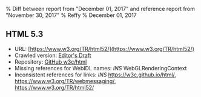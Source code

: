 % Diff between report from "December 01, 2017" and reference report from "November 30, 2017"
% Reffy
% December 01, 2017

## HTML 5.3

- URL: [https://www.w3.org/TR/html52/](https://www.w3.org/TR/html52/)
- Crawled version: [Editor's Draft](https://w3c.github.io/html/)
- Repository: [GitHub w3c/html](https://github.com/w3c/html)
- Missing references for WebIDL names: *INS* WebGLRenderingContext
- Inconsistent references for links: *INS* https://w3c.github.io/html/, https://www.w3.org/TR/webmessaging/, https://www.w3.org/TR/html52/


